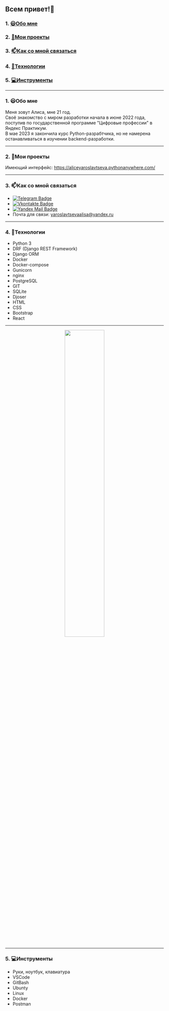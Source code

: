 ## Всем привет!👋

### 1. [😃Обо мне](#1)
### 2. [🌱Мои проекты](#2)
### 3. [📫Как со мной связаться](#3)
### 4. [👾Технологии](#4)
### 5. [💻Инструменты](#5)

---
### 1. 😃Обо мне <a id=1></a>

Меня зовут Алиса, мне 21 год.<br/>
Своё знакомство с миром разработки начала в июне 2022 года, поступив по государственной программе "Цифровые профессии" в Яндекс Практикум.<br/>
В мае 2023 я закончила курс Python-разрабтчика, но не намерена останавливаться в изучении backend-разработки.<br/>

---
### 2. 🌱Мои проекты <a id=2></a>

Имеющий интерфейс:
https://aliceyaroslavtseva.pythonanywhere.com/

---
### 3. 📫Как со мной связаться <a id=3></a>

- [![Telegram Badge](https://img.shields.io/badge/-Telegram-blue?style=flat&logo=Telegram&logoColor=white)](https://t.me/hellfoxalice)<br/>
- [![Vkontakte Badge](https://img.shields.io/badge/-VK-blue?style=flat&logo=VK&color=0077FF)](https://vk.com/hellfoxalice08)<br/>
- [![Yandex Mail Badge](https://img.shields.io/badge/-Yandex%20Mail-red?style=flat&logo=Yandex&logoColor=white)](https://mail.yandex.ru/compose?mailto=yaroslavtsevaalisa@yandex.ru)<br/>
- Почта для связи: yaroslavtsevaalisa@yandex.ru

---
### 4. 👾Технологии <a id=4></a>

- Python 3
- DRF (Django REST Framework)
- Django ORM
- Docker
- Docker-compose
- Gunicorn
- nginx
- PostgreSQL
- GIT
- SQLite
- Djoser
- HTML
- CSS
- Bootstrap
- React

---
<p align="center">
  <img height="50%" width="auto" src ="https://github-readme-stats.vercel.app/api/top-langs/?username=AliceYaroslavtseva&layout=compact&hide_border=true&theme=darcula&bg_color=00000000&langs_count=6&hide=jupyter%20notebook,tex,css,php&exclude_repo=Pacman-AI">
<br>

---
### 5. 💻Инструменты <a id=5></a>

- Руки, ноутбук, клавиатура
- VSCode
- GitBash
- Ubunty
- Linux
- Docker
- Postman

